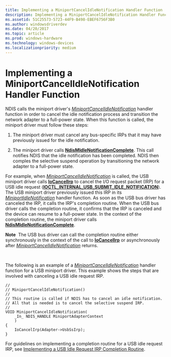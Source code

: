 ```yaml
---
title: Implementing a MiniportCancelIdleNotification Handler Function
description: Implementing a MiniportCancelIdleNotification Handler Function
ms.assetid: 51C25573-5723-44F9-B498-EBEF6756F3B0
ms.author: windowsdriverdev
ms.date: 04/20/2017
ms.topic: article
ms.prod: windows-hardware
ms.technology: windows-devices
ms.localizationpriority: medium
---
```


# Implementing a MiniportCancelIdleNotification Handler Function


NDIS calls the miniport driver's [*MiniportCancelIdleNotification*](https://msdn.microsoft.com/library/windows/hardware/hh464088) handler function in order to cancel the idle notification process and transition the network adapter to a full-power state. When this function is called, the miniport driver must follow these steps:

1.  The miniport driver must cancel any bus-specific IRPs that it may have previously issued for the idle notification.

2.  The miniport driver calls [**NdisMIdleNotificationComplete**](https://msdn.microsoft.com/library/windows/hardware/hh451491). This call notifies NDIS that the idle notification has been completed. NDIS then comples the selective suspend operation by transitioning the network adapter to a full-power state.

For example, when [*MiniportCancelIdleNotification*](https://msdn.microsoft.com/library/windows/hardware/hh464088) is called, the USB miniport driver calls [**IoCancelIrp**](https://msdn.microsoft.com/library/windows/hardware/ff548338) to cancel the I/O request packet (IRP) for a USB idle request ([**IOCTL\_INTERNAL\_USB\_SUBMIT\_IDLE\_NOTIFICATION**](https://msdn.microsoft.com/library/windows/hardware/ff537270)). The USB miniport driver previously issued this IRP in its [*MiniportIdleNotification*](https://msdn.microsoft.com/library/windows/hardware/hh464092) handler function. As soon as the USB bus driver has canceled the IRP, it calls the IRP's completion routine. When the USB bus driver calls the completion routine, it confirms that the IRP is canceled and the device can resume to a full-power state. In the context of the completion routine, the miniport driver calls [**NdisMIdleNotificationComplete**](https://msdn.microsoft.com/library/windows/hardware/hh451491).

**Note**  The USB bus driver can call the completion routine either synchronously in the context of the call to [**IoCancelIrp**](https://msdn.microsoft.com/library/windows/hardware/ff548338) or asynchronously after [*MiniportCancelIdleNotification*](https://msdn.microsoft.com/library/windows/hardware/hh464088) returns.

 

The following is an example of a [*MiniportCancelIdleNotification*](https://msdn.microsoft.com/library/windows/hardware/hh464088) handler function for a USB miniport driver. This example shows the steps that are involved with canceling a USB idle request IRP.

```
//
// MiniportCancelIdleNotification()
//
// This routine is called if NDIS has to cancel an idle notification.
// All that is needed is to cancel the selective suspend IRP.
//
VOID MiniportCancelIdleNotification(
    _In_ NDIS_HANDLE MiniportAdapterContext
    )
{
    IoCancelIrp(Adapter->UsbSsIrp);
}
```

For guidelines on implementing a completion routine for a USB idle request IRP, see [Implementing a USB Idle Request IRP Completion Routine](implementing-a-usb-idle-request-irp-completion-routine.md).

 

 





